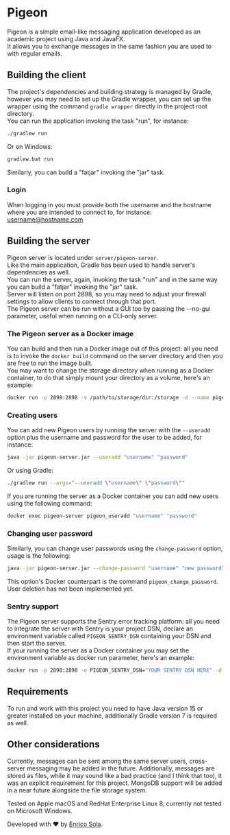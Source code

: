 # Pigeon

Pigeon is a simple email-like messaging application developed as an academic project using Java and JavaFX.<br />
It allows you to exchange messages in the same fashion you are used to with regular emails.

## Building the client

The project's dependencies and building strategy is managed by Gradle, however you may need to set up the Gradle wrapper, you can set up the wrapper using the command `gradle wrapper` directly in the project root directory.<br />
You can run the application invoking the task "run", for instance:

```bash
./gradlew run
```

Or on Windows:

```cmd
gradlew.bat run
```

Similarly, you can build a "fatjar" invoking the "jar" task.

### Login

When logging in you must provide both the username and the hostname where you are intended to connect to, for instance: username@hostname.com

## Building the server

Pigeon server is located under `server/pigeon-server`.<br />
Like the main application, Gradle has been used to handle server's dependencies as well.<br />
You can run the server, again, invoking the task "run" and in the same way you can build a "fatjar" invoking the "jar" task.<br />
Server will listen on port 2898, so you may need to adjust your firewall settings to allow clients to connect through that port.<br />
The Pigeon server can be run without a GUI too by passing the --no-gui parameter, useful when running on a CLI-only server.

### The Pigeon server as a Docker image
You can build and then run a Docker image out of this project: all you need is to invoke the `docker build` command on the server directory and then you are free to run the image built. <br />
You may want to change the storage directory when running as a Docker container, to do that simply mount your directory as a volume, here's an example:

```bash
docker run -p 2898:2898 -v /path/to/storage/dir:/storage -d --name pigeon-server enricosola/pigeon-server:latest
```

### Creating users
You can add new Pigeon users by running the server with the `--useradd` option plus the username and password for the user to be added, for instance:

```bash
java -jar pigeon-server.jar --useradd "username" "password"
```

Or using Gradle:

```bash
./gradlew run --args="--useradd \"username\" \"password\""
```

If you are running the server as a Docker container you can add new users using the following command:

```bash
docker exec pigeon-server pigeon_useradd "username" "password"
````

### Changing user password

Similarly, you can change user passwords using the `change-password` option, usage is the following:

```bash
java -jar pigeon-server.jar --change-password "username" "new password"
```

This option's Docker counterpart is the command `pigeon_change_password`.<br />
User deletion has not been implemented yet.

### Sentry support

The Pigeon server supports the Sentry error tracking platform: all you need to integrate the server with Sentry is your project DSN, declare an environment variable called `PIGEON_SENTRY_DSN` containing your DSN and then start the server.<br />
If your running the server as a Docker container you may set the environment variable as docker run parameter, here's an example:

```bash
docker run -p 2898:2898 -e PIGEON_SENTRY_DSN="YOUR SENTRY DSN HERE" -d --name pigeon-server enricosola/pigeon-server:latest
```

## Requirements

To run and work with this project you need to have Java version 15 or greater installed on your machine, additionally Gradle version 7 is required as well.

## Other considerations

Currently, messages can be sent among the same server users, cross-server messaging may be added in the future.
Additionally, messages are stored as files, while it may sound like a bad practice (and I think that too), it was an explicit requirement for this project. MongoDB support will be added in a near future alongside the file storage system.

Tested on Apple macOS and RedHat Enterprise Linux 8, currently not tested on Microsoft Windows.

Developed with ❤️ by [Enrico Sola](https://www.enricosola.com).
